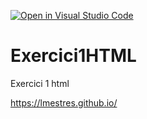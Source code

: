[![Open in Visual Studio Code](https://classroom.github.com/assets/open-in-vscode-c66648af7eb3fe8bc4f294546bfd86ef473780cde1dea487d3c4ff354943c9ae.svg)](https://classroom.github.com/online_ide?assignment_repo_id=10236007&assignment_repo_type=AssignmentRepo)
# Exercici1HTML
Exercici 1 html

https://lmestres.github.io/